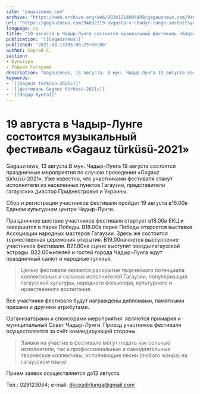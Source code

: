 ```yaml
---
site: "gagauznews.com"
archive: "https://web.archive.org/web/20241214004409/gagauznews.com/94692/19-avgusta-v-chadyr-lunge-sostoitsya-muzykalnyj-festival-gagauz-turkusu-2021.html"
url: "https://gagauznews.com/94692/19-avgusta-v-chadyr-lunge-sostoitsya-muzykalnyj-festival-gagauz-turkusu-2021.html"
language: ru
title: "19 августа в Чадыр-Лунге состоится музыкальный фестиваль «Gagauz türküsü-2021»"
publication: '[[Gagauznews]]'
published: '2021-08-13T05:00:25+00:00'
author: Сергей С.
section:
- Культура
- Родная Гагаузия
description: "Gagauznews, 13 августа. В мун. Чадыр-Лунга 19 августа состоятся праздничные мероприятия по случаю проведения «Gagauz türküsü-2021». Уже известно, что участниками фестиваля станут исполнители из населенных пунктов Гагаузии, представители гагаузских диаспор Приднестровья и Украины. Сбор и регистрация участников фестиваля пройдет 19 августа в 16.00 в Едином культурном центре Чадыр-Лунги. Праздничное шествие участников фестиваля стартует в 18.00 в ЕКЦ и завершится в парке Победы. В 18.00 в парке Победы откроется выставка Ассоциации народных мастеров Гагаузии. Здесь же состоится торжественная церемония открытия. В 19.00 начнется выступление участников фестиваля. В 21.00 на сцене выступят звезды гагаузской эстрады. В 22.00 жителей и гостей города Чадыр-Лунга […]"
keywords:
- '[[Gagauz türküsü-2021»]]'
- '[[фестиваль Gagauz türküsü-2021»]]'
- '[[Чадыр-Лунга]]'
---
```


# 19 августа в Чадыр-Лунге состоится музыкальный фестиваль «Gagauz türküsü-2021»

Gagauznews, 13 августа.В мун. Чадыр-Лунга 19 августа состоятся праздничные мероприятия по случаю проведения «Gagauz türküsü-2021». Уже известно, что участниками фестиваля станут исполнители из населенных пунктов Гагаузии, представители гагаузских диаспор Приднестровья и Украины.

Сбор и регистрация участников фестиваля пройдет 19 августа в16.00в Едином культурном центре Чадыр-Лунги.

Праздничное шествие участников фестиваля стартует в18.00в ЕКЦ и завершится в парке Победы. В18.00в парке Победы откроется выставка Ассоциации народных мастеров Гагаузии. Здесь же состоится торжественная церемония открытия. В19.00начнется выступление участников фестиваля. В21.00на сцене выступят звезды гагаузской эстрады. В22.00жителей и гостей города Чадыр-Лунга ждут праздничный салют и народные гулянья.

> Целью фестиваля является раскрытие творческого потенциала коллективных и сольных исполнителей Гагаузии, популяризация гагаузской культуры, народного фольклора, культурного и нравственного воспитания.

Все участники фестиваля будут награждены дипломами, памятными призами и другими атрибутами.

Организаторами и спонсорами мероприятия  являются примария и муниципальный Совет Чадыр-Лунги. Проезд участников фестиваля осуществляется за счёт командирующей стороны.

> Заявки на участие в фестивале могут подать как сольные исполнители, так и профессиональные и самодеятельные творческие коллективы, исполняющие песни (любого жанра) на гагаузском языке

Прием заявок осуществляется до12 августа.

Тел.: 029123064; e-mail: dkceadirlunga@gmail.com